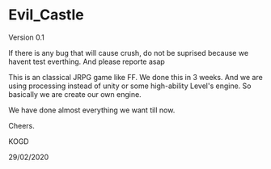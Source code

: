 # Evil_Castle
Version 0.1

If there is any bug that will cause crush, do not be suprised because we havent test everthing. And please reporte asap
 
 This is an classical JRPG game like FF. We done this in 3 weeks. And we are using processing instead of unity or some high-ability
 Level's engine. So basically we are create our own engine.
 
 We have done almost everything we want till now.
 
 Cheers.
 
 KOGD 
 
 29/02/2020
